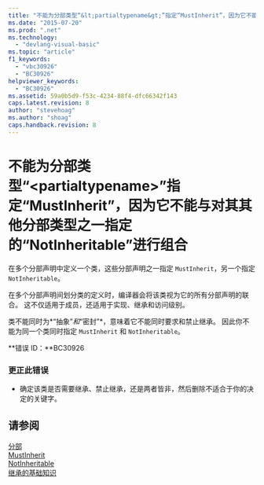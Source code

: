 ```yaml
---
title: "不能为分部类型“&lt;partialtypename&gt;”指定“MustInherit”，因为它不能与对其其他分部类型之一指定的“NotInheritable”进行组合 | Microsoft Docs"
ms.date: "2015-07-20"
ms.prod: ".net"
ms.technology: 
  - "devlang-visual-basic"
ms.topic: "article"
f1_keywords: 
  - "vbc30926"
  - "BC30926"
helpviewer_keywords: 
  - "BC30926"
ms.assetid: 59a0b5d9-f53c-4234-88f4-dfc66342f143
caps.latest.revision: 8
author: "stevehoag"
ms.author: "shoag"
caps.handback.revision: 8
---
```

# 不能为分部类型“&lt;partialtypename&gt;”指定“MustInherit”，因为它不能与对其其他分部类型之一指定的“NotInheritable”进行组合
在多个分部声明中定义一个类，这些分部声明之一指定 `MustInherit`，另一个指定 `NotInheritable`。  
  
 在多个分部声明间划分类的定义时，编译器会将该类视为它的所有分部声明的联合。 这不仅适用于成员，还适用于实现、继承和访问级别。  
  
 类不能同时为*“抽象”*和*“密封”*，意味着它不能同时要求和禁止继承。 因此你不能为同一个类同时指定 `MustInherit` 和 `NotInheritable`。  
  
 **错误 ID：**BC30926  
  
### 更正此错误  
  
-   确定该类是否需要继承、禁止继承，还是两者皆非，然后删除不适合于你的决定的关键字。  
  
## 请参阅  
 [分部](../../visual-basic/language-reference/modifiers/partial.md)   
 [MustInherit](../../visual-basic/language-reference/modifiers/mustinherit.md)   
 [NotInheritable](../../visual-basic/language-reference/modifiers/notinheritable.md)   
 [继承的基础知识](../../visual-basic/programming-guide/language-features/objects-and-classes/inheritance-basics.md)